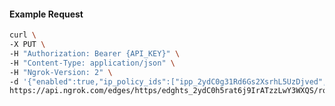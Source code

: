 <!-- Code generated for API Clients. DO NOT EDIT. -->

#### Example Request

```bash
curl \
-X PUT \
-H "Authorization: Bearer {API_KEY}" \
-H "Content-Type: application/json" \
-H "Ngrok-Version: 2" \
-d '{"enabled":true,"ip_policy_ids":["ipp_2ydC0g31Rd6Gs2XsrhL5UzDjved","ipp_2ydC0db1Qd45WGRaEfkIvXSFvGK"]}' \
https://api.ngrok.com/edges/https/edghts_2ydC0h5rat6j9IrATzzLwY3WXQS/routes/edghtsrt_2ydC0eR2D4XlOq1V8R4GldbXTO2/ip_restriction
```
